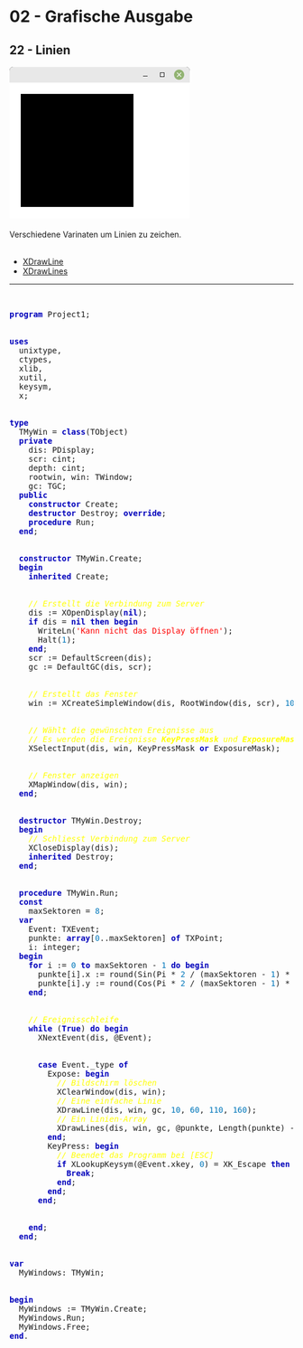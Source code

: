 # 02 - Grafische Ausgabe
## 22 - Linien
<img src="image.png" alt="Selfhtml"><br><br>
Verschiedene Varinaten um Linien zu zeichen.<br>
<br>
- [XDrawLine](https://tronche.com/gui/x/xlib/graphics/drawing/XDrawLine.html)<br>
- [XDrawLines](https://tronche.com/gui/x/xlib/graphics/drawing/XDrawLines.html)<br>
<hr><br>
<pre><code=pascal><b><font color="0000BB">program</font></b> Project1;
<br>
<b><font color="0000BB">uses</font></b>
  unixtype,
  ctypes,
  xlib,
  xutil,
  keysym,
  x;
<br>
<b><font color="0000BB">type</font></b>
  TMyWin = <b><font color="0000BB">class</font></b>(TObject)
  <b><font color="0000BB">private</font></b>
    dis: PDisplay;
    scr: cint;
    depth: cint;
    rootwin, win: TWindow;
    gc: TGC;
  <b><font color="0000BB">public</font></b>
    <b><font color="0000BB">constructor</font></b> Create;
    <b><font color="0000BB">destructor</font></b> Destroy; <b><font color="0000BB">override</font></b>;
    <b><font color="0000BB">procedure</font></b> Run;
  <b><font color="0000BB">end</font></b>;
<br>
  <b><font color="0000BB">constructor</font></b> TMyWin.Create;
  <b><font color="0000BB">begin</font></b>
    <b><font color="0000BB">inherited</font></b> Create;
<br>
    <i><font color="#FFFF00">// Erstellt die Verbindung zum Server</font></i>
    dis := XOpenDisplay(<b><font color="0000BB">nil</font></b>);
    <b><font color="0000BB">if</font></b> dis = <b><font color="0000BB">nil</font></b> <b><font color="0000BB">then</font></b> <b><font color="0000BB">begin</font></b>
      WriteLn(<font color="#FF0000">'Kann nicht das Display öffnen'</font>);
      Halt(<font color="#0077BB">1</font>);
    <b><font color="0000BB">end</font></b>;
    scr := DefaultScreen(dis);
    gc := DefaultGC(dis, scr);
<br>
    <i><font color="#FFFF00">// Erstellt das Fenster</font></i>
    win := XCreateSimpleWindow(dis, RootWindow(dis, scr), <font color="#0077BB">10</font>, <font color="#0077BB">10</font>, <font color="#0077BB">320</font>, <font color="#0077BB">240</font>, <font color="#0077BB">1</font>, BlackPixel(dis, scr), WhitePixel(dis, scr));
<br>
    <i><font color="#FFFF00">// Wählt die gewünschten Ereignisse aus</font></i>
    <i><font color="#FFFF00">// Es werden die Ereignisse <b>KeyPressMask</b> und <b>ExposureMask</b> für die grafische Auzsgabe gebraucht.</font></i>
    XSelectInput(dis, win, KeyPressMask <b><font color="0000BB">or</font></b> ExposureMask);
<br>
    <i><font color="#FFFF00">// Fenster anzeigen</font></i>
    XMapWindow(dis, win);
  <b><font color="0000BB">end</font></b>;
<br>
  <b><font color="0000BB">destructor</font></b> TMyWin.Destroy;
  <b><font color="0000BB">begin</font></b>
    <i><font color="#FFFF00">// Schliesst Verbindung zum Server</font></i>
    XCloseDisplay(dis);
    <b><font color="0000BB">inherited</font></b> Destroy;
  <b><font color="0000BB">end</font></b>;
<br>
  <b><font color="0000BB">procedure</font></b> TMyWin.Run;
  <b><font color="0000BB">const</font></b>
    maxSektoren = <font color="#0077BB">8</font>;
  <b><font color="0000BB">var</font></b>
    Event: TXEvent;
    punkte: <b><font color="0000BB">array</font></b>[<font color="#0077BB">0</font>..maxSektoren] <b><font color="0000BB">of</font></b> TXPoint;
    i: integer;
  <b><font color="0000BB">begin</font></b>
    <b><font color="0000BB">for</font></b> i := <font color="#0077BB">0</font> <b><font color="0000BB">to</font></b> maxSektoren - <font color="#0077BB">1</font> <b><font color="0000BB">do</font></b> <b><font color="0000BB">begin</font></b>
      punkte[i].x := round(Sin(Pi * <font color="#0077BB">2</font> / (maxSektoren - <font color="#0077BB">1</font>) * i) * <font color="#0077BB">50</font>) + <font color="#0077BB">200</font>;
      punkte[i].y := round(Cos(Pi * <font color="#0077BB">2</font> / (maxSektoren - <font color="#0077BB">1</font>) * i) * <font color="#0077BB">50</font>) + <font color="#0077BB">110</font>;
    <b><font color="0000BB">end</font></b>;
<br>
    <i><font color="#FFFF00">// Ereignisschleife</font></i>
    <b><font color="0000BB">while</font></b> (<b><font color="0000BB">True</font></b>) <b><font color="0000BB">do</font></b> <b><font color="0000BB">begin</font></b>
      XNextEvent(dis, @Event);
<br>
      <b><font color="0000BB">case</font></b> Event._type <b><font color="0000BB">of</font></b>
        Expose: <b><font color="0000BB">begin</font></b>
          <i><font color="#FFFF00">// Bildschirm löschen</font></i>
          XClearWindow(dis, win);
          <i><font color="#FFFF00">// Eine einfache Linie</font></i>
          XDrawLine(dis, win, gc, <font color="#0077BB">10</font>, <font color="#0077BB">60</font>, <font color="#0077BB">110</font>, <font color="#0077BB">160</font>);
          <i><font color="#FFFF00">// Ein Linien-Array</font></i>
          XDrawLines(dis, win, gc, @punkte, Length(punkte) - <font color="#0077BB">1</font>, <font color="#0077BB">0</font>);
        <b><font color="0000BB">end</font></b>;
        KeyPress: <b><font color="0000BB">begin</font></b>
          <i><font color="#FFFF00">// Beendet das Programm bei [ESC]</font></i>
          <b><font color="0000BB">if</font></b> XLookupKeysym(@Event.xkey, <font color="#0077BB">0</font>) = XK_Escape <b><font color="0000BB">then</font></b> <b><font color="0000BB">begin</font></b>
            <b><font color="0000BB">Break</font></b>;
          <b><font color="0000BB">end</font></b>;
        <b><font color="0000BB">end</font></b>;
      <b><font color="0000BB">end</font></b>;
<br>
    <b><font color="0000BB">end</font></b>;
  <b><font color="0000BB">end</font></b>;
<br>
<b><font color="0000BB">var</font></b>
  MyWindows: TMyWin;
<br>
<b><font color="0000BB">begin</font></b>
  MyWindows := TMyWin.Create;
  MyWindows.Run;
  MyWindows.Free;
<b><font color="0000BB">end</font></b>.</code></pre>
<br>
